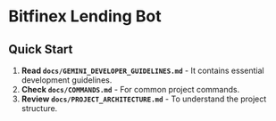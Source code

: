 # Bitfinex Lending Bot

## Quick Start

1. **Read `docs/GEMINI_DEVELOPER_GUIDELINES.md`** - It contains essential development guidelines.
2. **Check `docs/COMMANDS.md`** - For common project commands.
3. **Review `docs/PROJECT_ARCHITECTURE.md`** - To understand the project structure.

